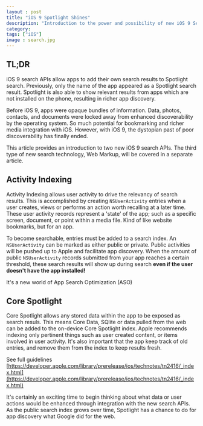 ```yaml
---
layout : post
title: "iOS 9 Spotlight Shines"
description: "Introduction to the power and possibility of new iOS 9 Search APIs"
category: 
tags: ["iOS"]
image : search.jpg
---
```


## TL;DR
iOS 9 search APIs allow apps to add their own search results to Spotlight search. Previously, only the name of the app appeared as a Spotlight search result. Spotlight is also able to show relevant results from apps which are not installed on the phone, resulting in richer app discovery.

Before iOS 9, apps were opaque bundles of information. Data, photos, contacts, and documents were locked away from enhanced discoverability by the operating system. So much potential for bookmarking and richer media integration with iOS. However, with iOS 9, the dystopian past of poor discoverability has finally ended. 

This article provides an introduction to two new iOS 9 search APIs. The third type of new search technology, Web Markup, will be covered in a separate article.


## Activity Indexing
Activity Indexing allows user activity to drive the relevancy of search results. This is accomplished by creating `NSUserActivity` entries when a user creates, views or performs an action worth recalling at a later time. These user activity records represent a 'state' of the app; such as a specific screen, document, or point within a media file. Kind of like website bookmarks, but for an app. 

To become searchable, entries must be added to a search index. An `NSUserActivity` can be marked as either public or private. Public activities will be pushed up to Apple and facilitate app discovery. When the amount of public `NSUserActivity` records submitted from your app reaches a certain threshold, these search results will show up during search __even if the user doesn't have the app installed!__  


It's a new world of App Search Optimization (ASO)


## Core Spotlight
Core Spotlight allows any stored data within the app to be exposed as search resuls. This means Core Data, SQlite or data pulled from the web can be added to the on-device Core Spotlight index. Apple recommends indexing only pertinent things such as user created content, or items involved in user activity. It's also important that the app keep track of old entries, and remove them from the index to keep results fresh. 

See full guidelines [https://developer.apple.com/library/prerelease/ios/technotes/tn2416/_index.html](https://developer.apple.com/library/prerelease/ios/technotes/tn2416/_index.html)

It's certainly an exciting time to begin thinking about what data or user actions would be enhanced through integration with the new search APIs. As the public search index grows over time, Spotlight has a chance to do for app discovery what Google did for the web.
